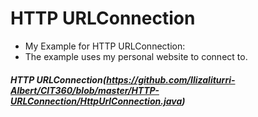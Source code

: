 # HTTP URLConnection


- My Example for HTTP URLConnection:
- The example uses my personal website to connect to.
##### HTTP URLConnection(https://github.com/Ilizaliturri-Albert/CIT360/blob/master/HTTP-URLConnection/HttpUrlConnection.java)
